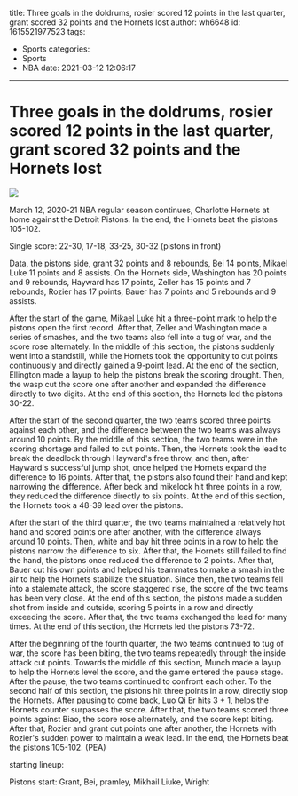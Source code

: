 title: Three goals in the doldrums, rosier scored 12 points in the last quarter, grant scored 32 points and the Hornets lost
author: wh6648
id: 1615521977523
tags: 
- Sports
categories: 
- Sports
- NBA
date: 2021-03-12 12:06:17
---
# Three goals in the doldrums, rosier scored 12 points in the last quarter, grant scored 32 points and the Hornets lost
![](https://p7.itc.cn/images01/20210312/c0f7622245d940d7b4a3c7e7d7e11eb9.jpeg)


March 12, 2020-21 NBA regular season continues, Charlotte Hornets at home against the Detroit Pistons. In the end, the Hornets beat the pistons 105-102.

Single score: 22-30, 17-18, 33-25, 30-32 (pistons in front)

Data, the pistons side, grant 32 points and 8 rebounds, Bei 14 points, Mikael Luke 11 points and 8 assists. On the Hornets side, Washington has 20 points and 9 rebounds, Hayward has 17 points, Zeller has 15 points and 7 rebounds, Rozier has 17 points, Bauer has 7 points and 5 rebounds and 9 assists.

After the start of the game, Mikael Luke hit a three-point mark to help the pistons open the first record. After that, Zeller and Washington made a series of smashes, and the two teams also fell into a tug of war, and the score rose alternately. In the middle of this section, the pistons suddenly went into a standstill, while the Hornets took the opportunity to cut points continuously and directly gained a 9-point lead. At the end of the section, Ellington made a layup to help the pistons break the scoring drought. Then, the wasp cut the score one after another and expanded the difference directly to two digits. At the end of this section, the Hornets led the pistons 30-22.

After the start of the second quarter, the two teams scored three points against each other, and the difference between the two teams was always around 10 points. By the middle of this section, the two teams were in the scoring shortage and failed to cut points. Then, the Hornets took the lead to break the deadlock through Hayward's free throw, and then, after Hayward's successful jump shot, once helped the Hornets expand the difference to 16 points. After that, the pistons also found their hand and kept narrowing the difference. After beck and mikelock hit three points in a row, they reduced the difference directly to six points. At the end of this section, the Hornets took a 48-39 lead over the pistons.

After the start of the third quarter, the two teams maintained a relatively hot hand and scored points one after another, with the difference always around 10 points. Then, white and bay hit three points in a row to help the pistons narrow the difference to six. After that, the Hornets still failed to find the hand, the pistons once reduced the difference to 2 points. After that, Bauer cut his own points and helped his teammates to make a smash in the air to help the Hornets stabilize the situation. Since then, the two teams fell into a stalemate attack, the score staggered rise, the score of the two teams has been very close. At the end of this section, the pistons made a sudden shot from inside and outside, scoring 5 points in a row and directly exceeding the score. After that, the two teams exchanged the lead for many times. At the end of this section, the Hornets led the pistons 73-72.

After the beginning of the fourth quarter, the two teams continued to tug of war, the score has been biting, the two teams repeatedly through the inside attack cut points. Towards the middle of this section, Munch made a layup to help the Hornets level the score, and the game entered the pause stage. After the pause, the two teams continued to confront each other. To the second half of this section, the pistons hit three points in a row, directly stop the Hornets. After pausing to come back, Luo Qi Er hits 3 + 1, helps the Hornets counter surpasses the score. After that, the two teams scored three points against Biao, the score rose alternately, and the score kept biting. After that, Rozier and grant cut points one after another, the Hornets with Rozier's sudden power to maintain a weak lead. In the end, the Hornets beat the pistons 105-102. (PEA)

starting lineup:

Pistons start: Grant, Bei, pramley, Mikhail Liuke, Wright

